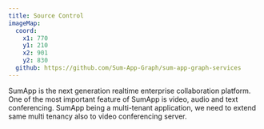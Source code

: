 ```yaml
---
title: Source Control
imageMap:
  coord: 
    x1: 770 
    y1: 210 
    x2: 901
    y2: 830
  github: https://github.com/Sum-App-Graph/sum-app-graph-services
---
```


SumApp is the next generation realtime enterprise collaboration platform. 
One of the most important feature of SumApp is video, audio and text conferencing. 
SumApp being a multi-tenant application, we need to extend same multi tenancy 
also to video conferencing server.